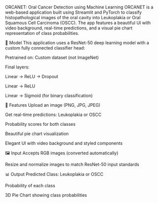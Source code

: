 ORCANET: Oral Cancer Detection using Machine Learning
ORCANET is a web-based application built using Streamlit and PyTorch to classify histopathological images of the oral cavity into Leukoplakia or Oral Squamous Cell Carcinoma (OSCC). The app features a beautiful UI with video background, real-time predictions, and a visual pie chart representation of class probabilities.

🧠 Model
This application uses a ResNet-50 deep learning model with a custom fully connected classifier head:

Pretrained on: Custom dataset (not ImageNet)

Final layers:

Linear → ReLU → Dropout

Linear → ReLU

Linear → Sigmoid (for binary classification)

🔧 Features
Upload an image (PNG, JPG, JPEG)

Get real-time predictions: Leukoplakia or OSCC

Probability scores for both classes

Beautiful pie chart visualization

Elegant UI with video background and styled components

🖼️ Input
Accepts RGB images (converted automatically)

Resize and normalize images to match ResNet-50 input standards

📊 Output
Predicted Class: Leukoplakia or OSCC

Probability of each class

3D Pie Chart showing class probabilities
